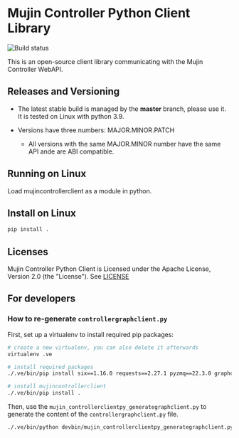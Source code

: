 # Mujin Controller Python Client Library

![Build status](https://github.com/mujin/mujincontrollerclientpy/actions/workflows/python.yml/badge.svg)

This is an open-source client library communicating with the Mujin Controller WebAPI.


## Releases and Versioning

- The latest stable build is managed by the **master** branch, please use it. It is tested on Linux with python 3.9.

- Versions have three numbers: MAJOR.MINOR.PATCH
  
  - All versions with the same MAJOR.MINOR number have the same API ande are ABI compatible.


## Running on Linux

Load mujincontrollerclient as a module in python.


## Install on Linux

```bash
pip install .
```

## Licenses

Mujin Controller Python Client is Licensed under the Apache License, Version 2.0 (the "License"). See [LICENSE](LICENSE)

## For developers

### How to re-generate `controllergraphclient.py`

First, set up a virtualenv to install required pip packages:

```bash
# create a new virtualenv, you can also delete it afterwards
virtualenv .ve

# install required packages
./.ve/bin/pip install six==1.16.0 requests==2.27.1 pyzmq==22.3.0 graphql-core==3.2.0

# install mujincontrollerclient
./.ve/bin/pip install .
```

Then, use the `mujin_controllerclientpy_generategraphclient.py` to generate the content of the `controllergraphclient.py` file.

```bash
./.ve/bin/python devbin/mujin_controllerclientpy_generategraphclient.py --url http://controller123 > python/mujincontrollerclient/controllergraphclient.py
````
